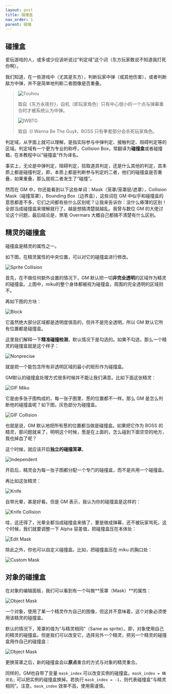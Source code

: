 ```yaml
---
layout: post
title: 碰撞盒
nav_order: 1
parent: 碰撞
---
```


## 碰撞盒

爱玩游戏的人，或多或少应该听说过“判定域”这个词（东方玩家敢说不知道我打死你啊）。

我们知道，在一些游戏中（尤其是东方），判断玩家中弹（或其他伤害），或者判断敌方中弹，并不是简单地判断二者图像是否重叠。

> ![Touhou](/assets/images/collision/touhou.jpg)
>
> 取自《东方永夜抄》，自机（即玩家角色）只有中心很小的一个点与弹幕重合时才被系统认为中弹。
>
> ![IWBTG](/assets/images/collision/iwbtg.png)
>
> 取自《I Wanna Be The Guy》，BOSS 只有拳套部分会杀死玩家角色。

判定域，从字面上就可以理解，是指实际参与中弹判定、接触判定、阻碍判定等的区域。判定域有一个更为专业的称呼，Collision Box，常翻译为**碰撞盒**或者碰撞箱，在本教程中以“碰撞盒”作为译名。

事实上，无论是中弹判定，阻碍判定，拾取道具判定，还是什么其他的判定，其本质上都是碰撞判定，即，本质上都是判断参与判定的二者，他们的碰撞盒是否重叠，如果重叠，那么就视二者发生了“碰撞”。

然而在 GM 中，你还能看到以下这些单词：Mask（笼罩/笼罩层/遮罩），Collision Mask（碰撞笼罩），Bounding Box（边界盒），这些词在 GM 中似乎和碰撞盒的意思都差不多，它们之间都有些什么区别呢？让我来告诉你：没什么瘠薄的区别！全部当成碰撞盒来理解就行了。越是想搞清楚就越乱。我曾与数位 GM 的大佬讨论这个问题，最后结论是，煞笔 Overmars 大概自己都搞不清楚有什么区别。

## 精灵的碰撞盒

碰撞盒是精灵的属性之一。

如下图，在精灵属性的中央位置，可以对它的碰撞盒进行修改。

![Sprite Collision](/assets/images/collision/sprite_collision.png)

首先，在不做任何额外设置的情况下，GM 默认把一切**非完全透明**的区域作为精灵的碰撞盒。上图中，miku的整个身体都被视为碰撞盒，周围的完全透明的区域则不。

再如下图的方块：

![Block](/assets/images/collision/block.png)

它虽然绝大部分区域都是透明度很高的，但并不是完全透明，所以 GM 默认它所有位置都是碰撞盒。

这里我们解释一下**精准碰撞检测**，默认情况下是勾选的。如果不勾选，那么一个精灵的碰撞盒就是这个样子：

![Nonprecise](/assets/images/collision/nonprecise.png)

就是把一个能包含所有非透明区域的最小的矩形作为碰撞盒。

GM默认的碰撞盒处理方式很多时候并不能让我们满意。比如下面这张精灵：

![GIF Miku](/assets/images/collision/gif_miku.png)

它是由多张子图构成的，每一张子图里，葱的位置都不一样。那么 GM 是怎么判断他的碰撞盒呢？如下图，灰色部分为碰撞盒。

![GIF Collision](/assets/images/collision/gif_collision.png)

也就是说，GM 默认地把所有葱的位置都当做是碰撞盒。如果把它作为 BOSS 的精灵，那问题就来了，明明这个时候，葱是在上面的，怎么碰到下面空空的地方，我也掉血了呢？

这个时候，就应该开启**独立的碰撞笼罩**。

![Independent](/assets/images/collision/independent.png)

开启后，精灵会为每一张子图都分配一个专门的碰撞盒，而不是共用一个碰撞盒。

再比如这张精灵：

![Knife](/assets/images/collision/knife.png)

自带光晕，甚是好看。但是 GM 表示，我认为你的碰撞盒是这样的：

![Knife Collision](/assets/images/collision/knife_collision.png)

哇，这还得了，光晕全都当成碰撞盒来搞了，要是做成弹幕，还不被玩家骂死。这个时候，我们就要调整一下 Alpha 容差值，把碰撞盒压在本体处：

![Edit Mask](/assets/images/collision/edit_mask.png)

除此之外，你也可以自定义碰撞盒。比如，把碰撞盒压在 miku 的胸口处：

![Custom Mask](/assets/images/collision/custom_mask.png)

## 对象的碰撞盒

在对象的编辑面板，我们可以看到有一个叫做**笼罩（Mask）**的属性：

![Object Mask](/assets/images/collision/obj_mask1.png)

一个对象，使用了某一个精灵作为自己的图像，但这并不意味着，这个对象必须使用该精灵的碰撞盒。

默认的情况下，笼罩的值为“与精灵相同”（Same as sprite）。即，对象使用自己的精灵的碰撞盒。但是我们可以改变它，选择另外一个精灵，把另一个精灵的碰撞盒用作自己的碰撞盒：

![Object Mask](/assets/images/collision/obj_mask2.png)

更换笼罩之后，新的碰撞盒会以**原点**重合的方式与对象的精灵重合。

同样的，GM也自带了变量 `mask_index` 可以改变实例的碰撞盒。`mask_index = 精灵名;` 可以把实例的碰撞盒换掉。若执行 `mask_index = -1`，则代表碰撞盒“与精灵相同”。注意，`mask_index` 效率不高，使用需谨慎。
